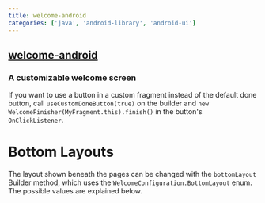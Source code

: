 ```yaml
---
title: welcome-android
categories: ['java', 'android-library', 'android-ui']
---
```

## [welcome-android](https://github.com/stephentuso/welcome-android)

### A customizable welcome screen


If you want to use a button in a custom fragment instead of the default done button, call `useCustomDoneButton(true)` on the builder and `new WelcomeFinisher(MyFragment.this).finish()` in the button's `OnClickListener`.

Bottom Layouts
==============

The layout shown beneath the pages can be changed with the `bottomLayout` Builder method, which uses the `WelcomeConfiguration.BottomLayout` enum. The possible values are explained below.

